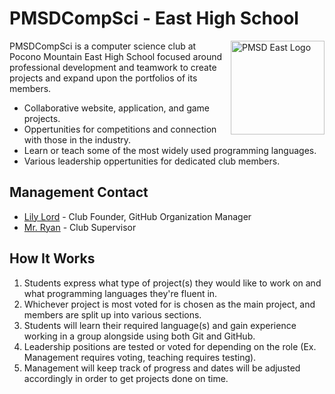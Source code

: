 # PMSDCompSci - East High School

<img src="https://www.pmsd.org/cms/lib/PA01916596/Centricity/Template/GlobalAssets/images///logos/Cardinal%20upcoming%20events%202.png" align="right" alt="PMSD East Logo" width="150">

PMSDCompSci is a computer science club at Pocono Mountain East High School focused around professional development and teamwork to create projects and expand upon the portfolios of its members.

* Collaborative website, application, and game projects.
* Oppertunities for competitions and connection with those in the industry.
* Learn or teach some of the most widely used programming languages.
* Various leadership oppertunities for dedicated club members.

## Management Contact

* [Lily Lord](mailto:312408@students.pmsd.org) - Club Founder, GitHub Organization Manager
* [Mr. Ryan](mailto:dryan@pmsd.org) - Club Supervisor

## How It Works

1. Students express what type of project(s) they would like to work on and what programming languages they're fluent in.
2. Whichever project is most voted for is chosen as the main project, and members are split up into various sections.
3. Students will learn their required language(s) and gain experience working in a group alongside using both Git and GitHub.
4. Leadership positions are tested or voted for depending on the role (Ex. Management requires voting, teaching requires testing).
5. Management will keep track of progress and dates will be adjusted accordingly in order to get projects done on time.

